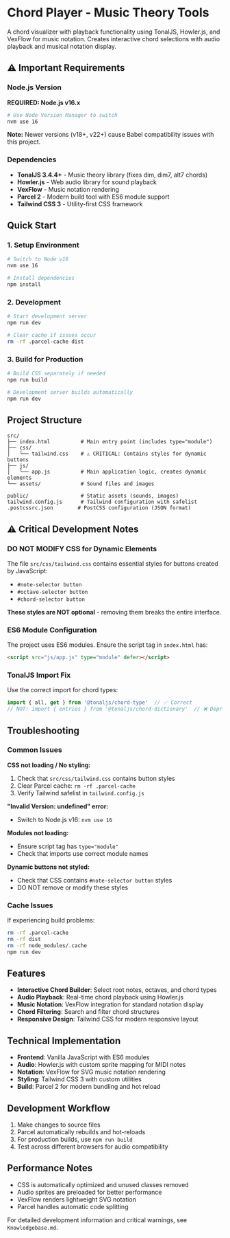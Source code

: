 # Chord Player - Music Theory Tools

A chord visualizer with playback functionality using TonalJS, Howler.js, and VexFlow for music notation. Creates interactive chord selections with audio playback and musical notation display.

## ⚠️ Important Requirements

### Node.js Version
**REQUIRED: Node.js v16.x**
```bash
# Use Node Version Manager to switch
nvm use 16
```
**Note:** Newer versions (v18+, v22+) cause Babel compatibility issues with this project.

### Dependencies
- **TonalJS 3.4.4+** - Music theory library (fixes dim, dim7, alt7 chords)
- **Howler.js** - Web audio library for sound playback
- **VexFlow** - Music notation rendering
- **Parcel 2** - Modern build tool with ES6 module support
- **Tailwind CSS 3** - Utility-first CSS framework

## Quick Start

### 1. Setup Environment
```bash
# Switch to Node v16
nvm use 16

# Install dependencies
npm install
```

### 2. Development
```bash
# Start development server
npm run dev

# Clear cache if issues occur
rm -rf .parcel-cache dist
```

### 3. Build for Production
```bash
# Build CSS separately if needed
npm run build

# Development server builds automatically
npm run dev
```

## Project Structure

```
src/
├── index.html          # Main entry point (includes type="module")
├── css/
│   └── tailwind.css    # ⚠️ CRITICAL: Contains styles for dynamic buttons
├── js/
│   └── app.js          # Main application logic, creates dynamic elements
└── assets/             # Sound files and images

public/                 # Static assets (sounds, images)
tailwind.config.js      # Tailwind configuration with safelist
.postcssrc.json        # PostCSS configuration (JSON format)
```

## ⚠️ Critical Development Notes

### DO NOT MODIFY CSS for Dynamic Elements
The file `src/css/tailwind.css` contains essential styles for buttons created by JavaScript:
- `#note-selector button`
- `#octave-selector button` 
- `#chord-selector button`

**These styles are NOT optional** - removing them breaks the entire interface.

### ES6 Module Configuration
The project uses ES6 modules. Ensure the script tag in `index.html` has:
```html
<script src="js/app.js" type="module" defer></script>
```

### TonalJS Import Fix
Use the correct import for chord types:
```javascript
import { all, get } from '@tonaljs/chord-type'  // ✅ Correct
// NOT: import { entries } from '@tonaljs/chord-dictionary'  // ❌ Deprecated
```

## Troubleshooting

### Common Issues

**CSS not loading / No styling:**
1. Check that `src/css/tailwind.css` contains button styles
2. Clear Parcel cache: `rm -rf .parcel-cache`
3. Verify Tailwind safelist in `tailwind.config.js`

**"Invalid Version: undefined" error:**
- Switch to Node.js v16: `nvm use 16`

**Modules not loading:**
- Ensure script tag has `type="module"`
- Check that imports use correct module names

**Dynamic buttons not styled:**
- Check that CSS contains `#note-selector button` styles
- DO NOT remove or modify these styles

### Cache Issues
If experiencing build problems:
```bash
rm -rf .parcel-cache
rm -rf dist
rm -rf node_modules/.cache
npm run dev
```

## Features

- **Interactive Chord Builder**: Select root notes, octaves, and chord types
- **Audio Playback**: Real-time chord playback using Howler.js
- **Music Notation**: VexFlow integration for standard notation display
- **Chord Filtering**: Search and filter chord structures
- **Responsive Design**: Tailwind CSS for modern responsive layout

## Technical Implementation

- **Frontend**: Vanilla JavaScript with ES6 modules
- **Audio**: Howler.js with custom sprite mapping for MIDI notes
- **Notation**: VexFlow for SVG music notation rendering
- **Styling**: Tailwind CSS 3 with custom utilities
- **Build**: Parcel 2 for modern bundling and hot reload

## Development Workflow

1. Make changes to source files
2. Parcel automatically rebuilds and hot-reloads
3. For production builds, use `npm run build`
4. Test across different browsers for audio compatibility

## Performance Notes

- CSS is automatically optimized and unused classes removed
- Audio sprites are preloaded for better performance
- VexFlow renders lightweight SVG notation
- Parcel handles automatic code splitting

For detailed development information and critical warnings, see `Knowledgebase.md`.

